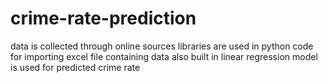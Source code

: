 # crime-rate-prediction 
data is collected through online sources 
libraries are used in python code for importing excel file containing data
also built in linear regression model is used for predicted crime rate
